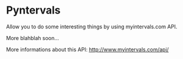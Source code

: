 Pyntervals
==========

Allow you to do some interesting things by using myintervals.com API.

More blahblah soon…

More informations about this API: http://www.myintervals.com/api/
